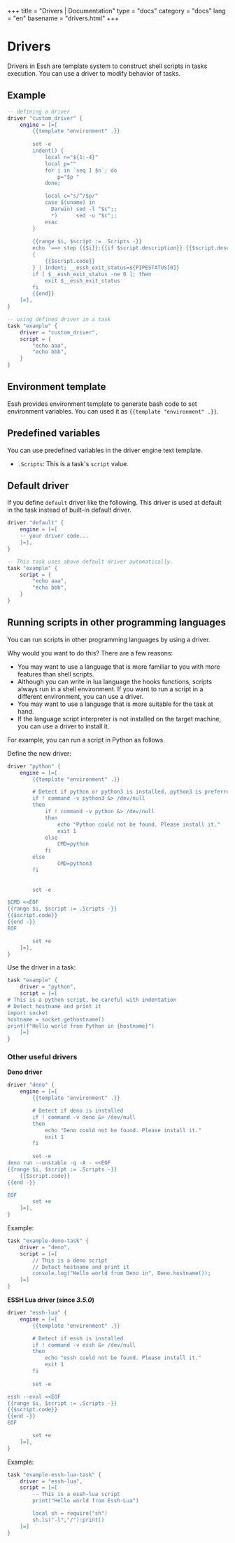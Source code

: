 +++
title = "Drivers | Documentation"
type = "docs"
category = "docs"
lang = "en"
basename = "drivers.html"
+++

# Drivers

Drivers in Essh are template system to construct shell scripts in tasks execution. You can use a driver to modify behavior of tasks.

## Example

~~~lua
-- defining a driver
driver "custom_driver" { 
    engine = [=[
        {{template "environment" .}}
        
        set -e
        indent() {
            local n="${1:-4}"
            local p=""
            for i in `seq 1 $n`; do
                p="$p "
            done;

            local c="s/^/$p/"
            case $(uname) in
              Darwin) sed -l "$c";;
              *)      sed -u "$c";;
            esac
        }
        
        {{range $i, $script := .Scripts -}}
        echo '==> step {{$i}}:{{if $script.description}} {{$script.description}}{{end}}'
        { 
            {{$script.code}} 
        } | indent; __essh_exit_status=${PIPESTATUS[0]}
        if [ $__essh_exit_status -ne 0 ]; then
            exit $__essh_exit_status
        fi
        {{end}}
    ]=],
}

-- using defined driver in a task
task "example" {
    driver = "custom_driver",
    script = {
        "echo aaa",
        "echo bbb",
    }
}
~~~

## Environment template

Essh provides environment template to generate bash code to set environment variables.
You can used it as `{{template "environment" .}}`.

## Predefined variables

You can use predefined variables in the driver engine text template.

* `.Scripts`: This is a task's `script` value.

## Default driver 

If you define `default` driver like the following. This driver is used at default in the task instead of built-in default driver.

~~~lua
driver "default" { 
    engine = [=[
    -- your driver code...
    ]=],
}

-- This task uses above default driver automatically.
task "example" {
    script = {
        "echo aaa",
        "echo bbb",
    }
}
~~~

## Running scripts in other programming languages

You can run scripts in other programming languages by using a driver.

Why would you want to do this? There are a few reasons:

* You may want to use a language that is more familiar to you with more features than shell scripts.
* Although you can write in lua language the hooks functions, scripts always run in a shell environment. If you want to run a script in a different environment, you can use a driver.
* You may want to use a language that is more suitable for the task at hand.
* If the language script interpreter is not installed on the target machine, you can use a driver to install it.


For example, you can run a script in Python as follows.

Define the new driver:
~~~lua
driver "python" {
    engine = [=[
        {{template "environment" .}}

        # Detect if python or python3 is installed, python3 is preferred
        if ! command -v python3 &> /dev/null
        then
            if ! command -v python &> /dev/null
            then
                echo "Python could not be found. Please install it."
                exit 1
            else
                CMD=python
            fi
        else
                CMD=python3
        fi
        
        
        set -e

$CMD <<EOF
{{range $i, $script := .Scripts -}}
{{$script.code}} 
{{end -}}
EOF

        set +e
    ]=],
}
~~~

Use the driver in a task:

~~~lua
task "example" {
    driver = "python",
    script = [=[
# This is a python script, be careful with indentation
# Detect hostname and print it
import socket
hostname = socket.gethostname()
print(f"Hello world from Python in {hostname}")
    ]=]
}
~~~

### Other useful drivers

**Deno driver**

~~~lua
driver "deno" { 
    engine = [=[
        {{template "environment" .}}

        # Detect if deno is installed
        if ! command -v deno &> /dev/null
        then
            echo "Deno could not be found. Please install it."
            exit 1
        fi
        
        set -e
deno run --unstable -q -A - <<EOF
{{range $i, $script := .Scripts -}}
    {{$script.code}} 
{{end -}}

EOF
        set +e
    ]=],
}
~~~

Example:

~~~lua
task "example-deno-task" {
    driver = "deno",
    script = [=[
        // This is a deno script
        // Detect hostname and print it
        console.log("Hello world from Deno in", Deno.hostname());
    ]=]
}
~~~

**ESSH Lua driver (since *3.5.0*)**

~~~lua
driver "essh-lua" {
    engine = [=[
        {{template "environment" .}}

        # Detect if essh is installed
        if ! command -v essh &> /dev/null
        then
            echo "essh could not be found. Please install it."
            exit 1
        fi
        
        set -e

essh --eval <<EOF
{{range $i, $script := .Scripts -}}
{{$script.code}} 
{{end -}}
EOF

        set +e
    ]=],
}
~~~

Example:

~~~lua
task "example-essh-lua-task" {
    driver = "essh-lua",
    script = [=[
        -- This is a essh-lua script
        print("Hello world from Essh-Lua")

        local sh = require("sh")
        sh.ls("-l","/"):print()
    ]=]
}
~~~